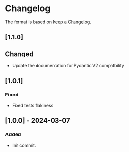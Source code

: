 # Changelog

The format is based on [Keep a Changelog](https://keepachangelog.com/en/1.0.0/).

## [1.1.0]
## Changed
- Update the documentation for Pydantic V2 compatbility

## [1.0.1]
### Fixed
- Fixed tests flakiness

## [1.0.0] - 2024-03-07
### Added
- Init commit.
